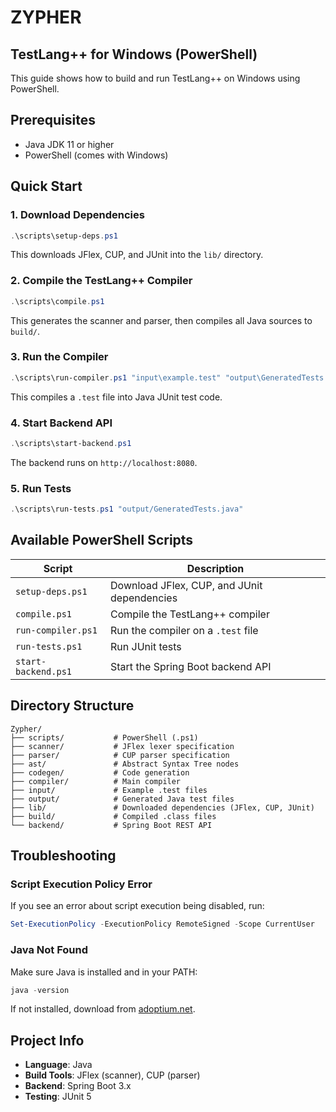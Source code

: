 # ZYPHER

## TestLang++ for Windows (PowerShell)

This guide shows how to build and run TestLang++ on Windows using PowerShell.

## Prerequisites

- Java JDK 11 or higher
- PowerShell (comes with Windows)

## Quick Start

### 1. Download Dependencies

```powershell
.\scripts\setup-deps.ps1
```

This downloads JFlex, CUP, and JUnit into the `lib/` directory.

### 2. Compile the TestLang++ Compiler

```powershell
.\scripts\compile.ps1
```

This generates the scanner and parser, then compiles all Java sources to `build/`.

### 3. Run the Compiler

```powershell
.\scripts\run-compiler.ps1 "input\example.test" "output\GeneratedTests.java"
```

This compiles a `.test` file into Java JUnit test code.

### 4. Start Backend API

```powershell
.\scripts\start-backend.ps1
```
The backend runs on `http://localhost:8080`.

### 5. Run Tests

```powershell
.\scripts\run-tests.ps1 "output/GeneratedTests.java"
```

## Available PowerShell Scripts

| Script | Description |
|--------|-------------|
| `setup-deps.ps1` | Download JFlex, CUP, and JUnit dependencies |
| `compile.ps1` | Compile the TestLang++ compiler |
| `run-compiler.ps1` | Run the compiler on a `.test` file |
| `run-tests.ps1` | Run JUnit tests |
| `start-backend.ps1` | Start the Spring Boot backend API |

## Directory Structure

```
Zypher/
├── scripts/           # PowerShell (.ps1)
├── scanner/           # JFlex lexer specification
├── parser/            # CUP parser specification
├── ast/               # Abstract Syntax Tree nodes
├── codegen/           # Code generation
├── compiler/          # Main compiler
├── input/             # Example .test files
├── output/            # Generated Java test files
├── lib/               # Downloaded dependencies (JFlex, CUP, JUnit)
├── build/             # Compiled .class files
└── backend/           # Spring Boot REST API
```

## Troubleshooting

### Script Execution Policy Error

If you see an error about script execution being disabled, run:

```powershell
Set-ExecutionPolicy -ExecutionPolicy RemoteSigned -Scope CurrentUser
```

### Java Not Found

Make sure Java is installed and in your PATH:

```powershell
java -version
```

If not installed, download from [adoptium.net](https://adoptium.net/).

## Project Info

- **Language**: Java
- **Build Tools**: JFlex (scanner), CUP (parser)
- **Backend**: Spring Boot 3.x
- **Testing**: JUnit 5
